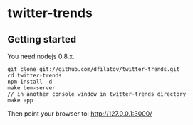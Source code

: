 twitter-trends
==============

Getting started
--------------
You need nodejs 0.8.x.
````
git clone git://github.com/dfilatov/twitter-trends.git
cd twitter-trends
npm install -d
make bem-server
// in another console window in twitter-trends directory
make app
````

Then point your browser to: http://127.0.0.1:3000/